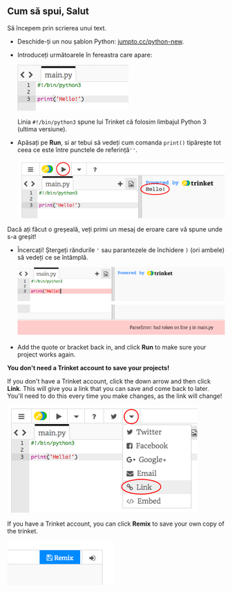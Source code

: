 ## Cum să spui, Salut

Să începem prin scrierea unui text.

+ Deschide-ți un nou șablon Python: <a href="http://jumpto.cc/python-new" target="_blank">jumpto.cc/python-new</a>.

+ Introduceți următoarele în fereastra care apare:
    
    ![screenshot](images/me-hi.png)
    
    Linia `#!/bin/python3` spune lui Trinket că folosim limbajul Python 3 (ultima versiune).

+ Apăsați pe **Run**, si ar tebui să vedeți cum comanda `print()` tipărește tot ceea ce este între punctele de referință`''`.
    
    ![screenshot](images/me-hi-test.png)

Dacă ați făcut o greșeală, veți primi un mesaj de eroare care vă spune unde s-a greșit!

+ Încercați! Ștergeți rândurile `'` sau parantezele de închidere `)` (ori ambele) să vedeți ce se întâmplă.
    
    ![screenshot](images/me-syntax.png)

+ Add the quote or bracket back in, and click **Run** to make sure your project works again.

**You don't need a Trinket account to save your projects!**

If you don't have a Trinket account, click the down arrow and then click **Link**. This will give you a link that you can save and come back to later. You'll need to do this every time you make changes, as the link will change!

![screenshot](images/me-link.png)

If you have a Trinket account, you can click **Remix** to save your own copy of the trinket.

![screenshot](images/me-remix.png)